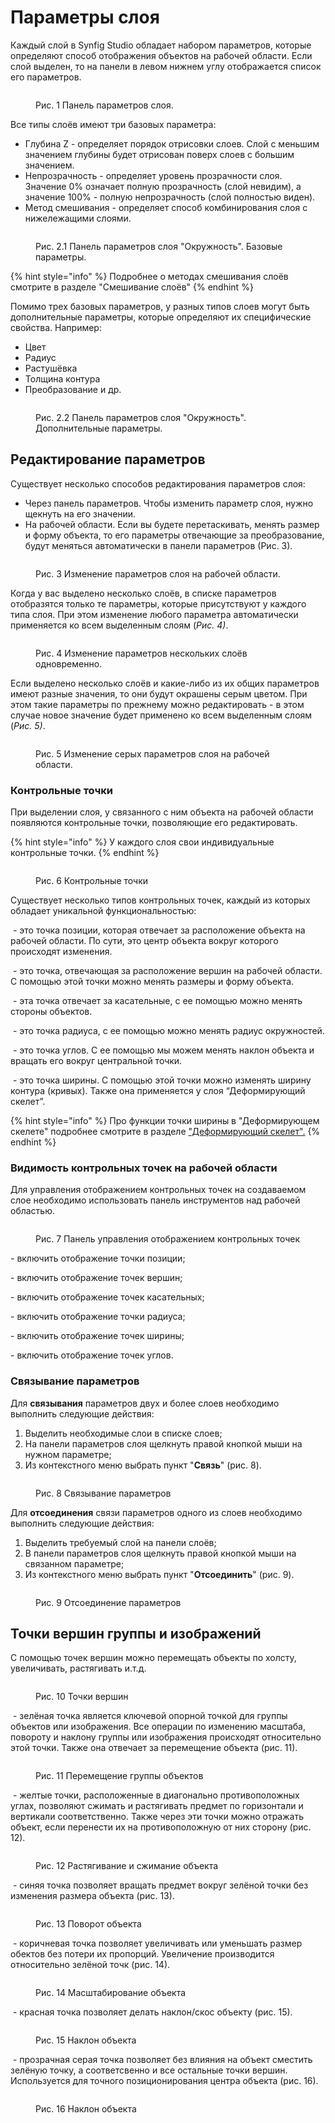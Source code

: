 # Параметры слоя

Каждый слой в Synfig Studio обладает набором параметров, которые определяют способ отображения объектов на рабочей области.  Если слой выделен, то на панели в левом нижнем углу отображается список его параметров.

<figure><img src="../.gitbook/assets/019.png" alt=""><figcaption><p>Рис. 1  Панель параметров слоя.</p></figcaption></figure>

Все типы слоёв имеют три базовых параметра:

* Глубина Z - определяет порядок отрисовки слоев. Слой с меньшим значением глубины будет отрисован поверх слоев с большим значением.&#x20;
* Непрозрачность - определяет уровень прозрачности слоя. Значение 0% означает полную прозрачность (слой невидим), а значение 100% - полную непрозрачность (слой полностью виден).
* Метод смешивания - определяет способ комбинирования слоя с нижележащими слоями.

<figure><img src="../.gitbook/assets/009-1.png" alt=""><figcaption><p>Рис. 2.1 Панель параметров слоя "Окружность". Базовые параметры.</p></figcaption></figure>

{% hint style="info" %}
Подробнее о методах смешивания слоёв смотрите  в разделе "Смешивание слоёв"
{% endhint %}

Помимо трех базовых параметров, у разных типов слоев могут быть дополнительные параметры, которые определяют их специфические свойства. Например:

* Цвет
* Радиус
* Растушёвка
* Толщина контура
* Преобразование и др.

<figure><img src="../.gitbook/assets/009-2.png" alt=""><figcaption><p>Рис. 2.2 Панель параметров слоя "Окружность". Дополнительные параметры.</p></figcaption></figure>

## Редактирование параметров <a href="#docs-internal-guid-dc2ed70e-7fff-2434-a8be-535975bbbcc2" id="docs-internal-guid-dc2ed70e-7fff-2434-a8be-535975bbbcc2"></a>

Существует несколько способов редактирования параметров слоя:

* Через панель параметров. Чтобы изменить параметр слоя, нужно щекнуть на его значении.
* На рабочей области. Если вы будете перетаскивать, менять размер и форму объекта, то его параметры отвечающие за преобразование, будут меняться автоматически в панели параметров (Рис. 3).

<figure><img src="../.gitbook/assets/0001-0150.gif" alt=""><figcaption><p>Рис. 3  Изменение параметров слоя на рабочей области.</p></figcaption></figure>

Когда у вас выделено несколько слоёв, в списке параметров отобразятся только те параметры, которые присутствуют у каждого типа слоя. При этом изменение любого параметра автоматически применяется ко всем выделенным слоям (_Рис. 4)_.

<figure><img src="../.gitbook/assets/002.gif" alt=""><figcaption><p>Рис. 4  Изменение параметров нескольких слоёв одновременно.</p></figcaption></figure>

Если выделено несколько слоёв и какие-либо из их общих параметров имеют разные значения, то они будут окрашены серым цветом.  При этом такие параметры по прежнему можно редактировать - в этом случае новое значение будет применено ко всем выделенным слоям (_Рис. 5)_.

<figure><img src="../.gitbook/assets/003-2.gif" alt=""><figcaption><p>Рис. 5  Изменение серых параметров слоя на рабочей области.</p></figcaption></figure>

### Контрольные точки

При выделении слоя, у связанного с ним объекта на рабочей области появляются контрольные точки, позволяющие его редактировать.

{% hint style="info" %}
У каждого слоя свои индивидуальные контрольные точки.
{% endhint %}

<figure><img src="../.gitbook/assets/27.png" alt=""><figcaption><p>Рис. 6  Контрольные точки</p></figcaption></figure>

Существует несколько типов контрольных точек, каждый из которых обладает уникальной функциональностью:

<img src="../.gitbook/assets/1 (5).png" alt="" data-size="line"> - это точка позиции, которая отвечает за расположение объекта на рабочей области. По сути, это центр объекта вокруг которого происходят изменения.&#x20;

<img src="../.gitbook/assets/2.png" alt="" data-size="line"> - это точка, отвечающая за расположение вершин на рабочей области. С помощью этой точки можно менять размеры и форму объекта.

<img src="../.gitbook/assets/3.png" alt="" data-size="line"> - эта точка отвечает за касательные, с ее помощью можно менять стороны объектов.

<img src="../.gitbook/assets/4.png" alt="" data-size="line"> - это точка радиуса, с ее помощью можно менять радиус окружностей.

<img src="../.gitbook/assets/5.png" alt="" data-size="line"> - это точка углов. С ее помощью мы можем менять наклон объекта и вращать его вокруг центральной точки.

<img src="../.gitbook/assets/8.png" alt="" data-size="line"> - это точка ширины. С помощью этой точки можно изменять ширину контура (кривых). Также она применяется у слоя “Деформирующий скелет”.&#x20;

{% hint style="info" %}
Про функции точки ширины в "Деформирующем скелете" подробнее смотрите в разделе ["Деформирующий скелет".](../skeletnaya-animaciya/deformiruyushii-skelet.md)
{% endhint %}

### Видимость контрольных точек на рабочей области&#x20;

Для управления отображением контрольных точек на создаваемом слое необходимо использовать панель инструментов над рабочей областью.

<figure><img src="../.gitbook/assets/2024-03-13_13-15 (1).png" alt=""><figcaption><p>Рис. 7  Панель управления отображением контрольных точек</p></figcaption></figure>

<img src="../.gitbook/assets/duck_position_icon.png" alt="" data-size="line">-  включить отображение точки позиции;

<img src="../.gitbook/assets/duck_vertex_icon.png" alt="" data-size="line">-  включить отображение точек вершин;

<img src="../.gitbook/assets/duck_tangent_icon.png" alt="" data-size="line">-  включить отображение точек касательных;

<img src="../.gitbook/assets/duck_radius_icon.png" alt="" data-size="line">-  включить отображение точки радиуса;

<img src="../.gitbook/assets/duck_width_icon.png" alt="" data-size="line">-  включить отображение точек ширины;

<img src="../.gitbook/assets/duck_angle_icon.png" alt="" data-size="line">-  включить отображение точек углов.

### Связывание параметров

Для **связывания** параметров двух и более слоев необходимо выполнить следующие действия:

1. Выделить необходимые слои в списке слоев;
2. На панели параметров слоя щелкнуть правой кнопкой мыши на нужном параметре;
3. Из контекстного меню выбрать пункт "**Связь**" (рис. 8).

<figure><img src="../.gitbook/assets/s4.png" alt=""><figcaption><p>Рис. 8  Связывание параметров</p></figcaption></figure>

Для **отсоединения** связи параметров одного из слоев необходимо выполнить следующие действия:

1. Выделить требуемый слой на панели слоёв;
2. В панели параметров слоя щелкнуть правой кнопкой мыши на связанном параметре;
3. Из контекстного меню выбрать пункт "**Отсоединить**" (рис. 9).

<figure><img src="../.gitbook/assets/s6.png" alt=""><figcaption><p>Рис. 9  Отсоединение параметров</p></figcaption></figure>

## Точки вершин группы и изображений

С помощью точек вершин можно перемещать объекты по холсту, увеличивать, растягивать и.т.д.

<figure><img src="../.gitbook/assets/pasted image3 0.png" alt=""><figcaption><p>Рис. 10  Точки вершин</p></figcaption></figure>

<img src="../.gitbook/assets/1 (5).png" alt="" data-size="line"> - зелёная точка является ключевой опорной точкой для группы объектов или изображения. Все операции по изменению масштаба, повороту и наклону группы или изображения происходят относительно этой точки. Также она отвечает за перемещение объекта (рис. 11).

<figure><img src="../.gitbook/assets/1.gif" alt=""><figcaption><p>Рис. 11 Перемещение группы объектов</p></figcaption></figure>

<img src="../.gitbook/assets/3.png" alt="" data-size="line">  - желтые точки, расположенные в диагонально противоположных углах, позволяют сжимать и растягивать предмет по горизонтали и вертикали соответственно. Также через эти точки можно отражать объект, если перенести их на противоположную от них сторону (рис. 12).

<figure><img src="../.gitbook/assets/7.gif" alt=""><figcaption><p>Рис. 12 Растягивание и сжимание объекта</p></figcaption></figure>

<img src="../.gitbook/assets/5.png" alt="" data-size="line"> -  синяя точка позволяет вращать предмет вокруг зелёной точки без изменения размера объекта (рис. 13).

<figure><img src="../.gitbook/assets/2.gif" alt=""><figcaption><p>Рис. 13 Поворот объекта</p></figcaption></figure>

<img src="../.gitbook/assets/2.png" alt="" data-size="line"> - коричневая точка позволяет увеличивать или уменьшать размер обектов без потери их пропорций. Увеличение производится относительно зелёной точк (рис. 14).

<figure><img src="../.gitbook/assets/3.gif" alt=""><figcaption><p>Рис. 14 Масштабирование объекта</p></figcaption></figure>

<img src="../.gitbook/assets/6.png" alt="" data-size="line"> - красная точка позволяет делать наклон/скос объекту (рис. 15).

<figure><img src="../.gitbook/assets/5.gif" alt=""><figcaption><p>Рис. 15 Наклон объекта</p></figcaption></figure>

<img src="../.gitbook/assets/7.png" alt="" data-size="line"> - прозрачная серая точка позволяет без влияния на объект сместить зелёную точку, а соответсвенно и все остальные точки вершин. Используется для точного позиционирования центра объекта (рис. 16).

<figure><img src="../.gitbook/assets/6.gif" alt=""><figcaption><p>Рис. 16 Наклон объекта</p></figcaption></figure>
